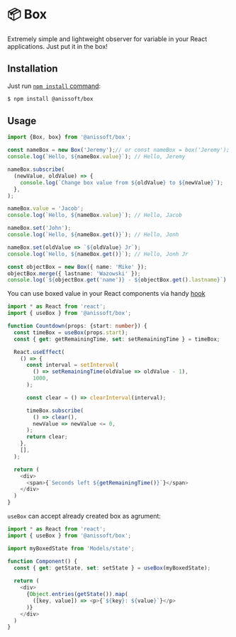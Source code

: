 # 📦 Box  

Extremely simple and lightweight observer for variable in your React applications. Just put it in the box!

## Installation
Just run [`npm install` command](https://docs.npmjs.com/getting-started/installing-npm-packages-locally):
```bash
$ npm install @anissoft/box
```

## Usage

```ts
import {Box, box} from '@anissoft/box';

const nameBox = new Box('Jeremy');// or const nameBox = box('Jeremy');
console.log(`Hello, ${nameBox.value}`); // Hello, Jeremy

nameBox.subscribe(
  (newValue, oldValue) => {
    console.log(`Change box value from ${oldValue} to ${newValue}`);
  },
);

nameBox.value = 'Jacob';
console.log(`Hello, ${nameBox.value}`); // Hello, Jacob

nameBox.set('John');
console.log(`Hello, ${nameBox.get()}`); // Hello, Jonh

nameBox.set(oldValue => `${oldValue} Jr`);
console.log(`Hello, ${nameBox.get()}`); // Hello, Jonh Jr

const objectBox = new Box({ name: 'Mike' });
objectBox.merge({ lastname: 'Wazowski' });
console.log(`${objectBox.get('name')} - ${objectBox.get().lastname}`)

```

You can use boxed value in your React components via handy [hook](https://reactjs.org/docs/hooks-overview.html)

```ts
import * as React from 'react';
import { useBox } from '@anissoft/box';

function Countdown(props: {start: number}) {
  const timeBox = useBox(props.start);
  const { get: getRemainingTime, set: setRemainingTime } = timeBox;

  React.useEffect(
    () => {
      const interval = setInterval(
        () => setRemainingTime(oldValue => oldValue - 1),
        1000,
      ); 

      const clear = () => clearInterval(interval);

      timeBox.subscribe(
        () => clear(),
        newValue => newValue <= 0,
      );
      return clear;
    },
    [],
  );

  return (
    <div>
      <span>{`Seconds left ${getRemainingTime()}`}</span>
    </div>
  )
}
```

``useBox`` can accept already created box as agrument:

```ts
import * as React from 'react';
import { useBox } from '@anissoft/box';

import myBoxedState from 'Models/state';

function Component() {
  const { get: getState, set: setState } = useBox(myBoxedState);
 
  return (
    <div>
      {Object.entries(getState()).map(
        ([key, value]) => <p>{`${key}: ${value}`}</p>
      )}
    </div>
  )
}
```
